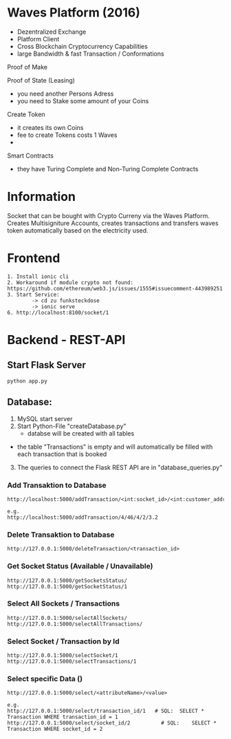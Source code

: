 # Waves Platform (2016)

- Dezentralized Exchange
- Platform Client
- Cross Blockchain Cryptocurrency Capabilities
- large Bandwidth & fast Transaction / Conformations

Proof of Make

Proof of State (Leasing)
- you need another Persons Adress
- you need to Stake some amount of your Coins

Create Token
- it creates its own Coins 
- fee to create Tokens costs 1 Waves
- 

Smart Contracts
- they have Turing Complete and Non-Turing Complete Contracts 


# Information

Socket that can be bought with Crypto Curreny via the Waves Platform.
Creates Multisigniture Accounts, creates transactions and transfers waves token automatically based on the electricity used.


# Frontend

	1. Install ionic cli
	2. Workaround if module crypto not found: https://github.com/ethereum/web3.js/issues/1555#issuecomment-443989251
	3. Start Service:
			-> cd zu funksteckdose
			-> ionic serve
    6. http://localhost:8100/socket/1

# Backend - REST-API

## Start Flask Server

	python app.py
	
## Database:

1. MySQL start server
2. Start Python-File "createDatabase.py"
	- databse will be created with all tables
  - the table "Transactions" is empty and will automatically be filled with each transaction that is booked
3. The queries to connect the Flask REST API are in "database_queries.py"

	
### Add Transaktion to Database

	http://localhost:5000/addTransaction/<int:socket_id>/<int:customer_address>/<int:used_energy>/<int:token>/<float:energy_to_token>
	
	e.g.
	http://localhost:5000/addTransaction/4/46/4/2/3.2

### Delete Transaktion to Database

	http://127.0.0.1:5000/deleteTransaction/<transaction_id>

### Get Socket Status (Available / Unavailable)

	http://127.0.0.1:5000/getSocketsStatus/
	http://127.0.0.1:5000/getSocketStatus/1

### Select All Sockets / Transactions

	http://127.0.0.1:5000/selectAllSockets/
	http://127.0.0.1:5000/selectAllTransactions/


### Select Socket / Transaction by Id

	http://127.0.0.1:5000/selectSocket/1
	http://127.0.0.1:5000/selectTransactions/1
	
### Select specific Data ()

	http://127.0.0.1:5000/select/<attributeName>/<value>	

	e.g.
	http://127.0.0.1:5000/select/transaction_id/1	# SQL:	SELECT * Transaction WHERE transaction_id = 1
	http://127.0.0.1:5000/select/socket_id/2		  # SQL:	SELECT * Transaction WHERE socket_id = 2
	

	
